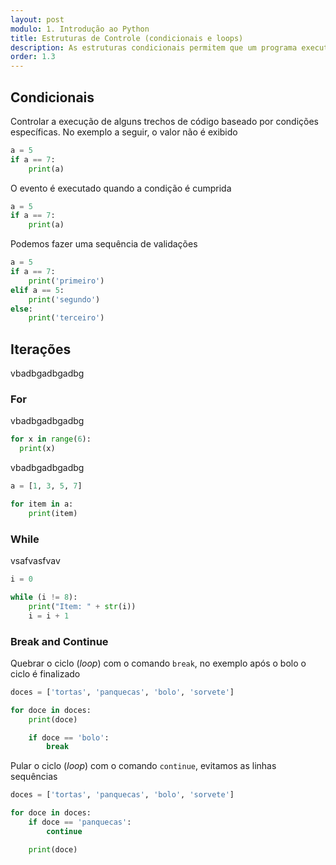```yaml
---
layout: post
modulo: 1. Introdução ao Python
title: Estruturas de Controle (condicionais e loops)
description: As estruturas condicionais permitem que um programa execute comandos distintos com base em condições específicas, enquanto os loops garantem a repetição de um determinado comportamento um número de vezes estabelecido por uma condição
order: 1.3
---
```


## Condicionais

Controlar a execução de alguns trechos de código baseado por condições específicas. No exemplo a seguir, o valor não é exibido

```python
a = 5
if a == 7:
    print(a)
```

O evento é executado quando a condição é cumprida

```python
a = 5
if a == 7:
    print(a)
```

Podemos fazer uma sequência de validações

```python
a = 5
if a == 7:
    print('primeiro')
elif a == 5:
    print('segundo')
else:
    print('terceiro')
```

## Iterações

vbadbgadbgadbg

### For

vbadbgadbgadbg

```python
for x in range(6):
  print(x)
```

vbadbgadbgadbg

```python
a = [1, 3, 5, 7]

for item in a:
    print(item)
```

### While

vsafvasfvav

```python
i = 0

while (i != 8):
    print("Item: " + str(i))
    i = i + 1
```

### Break and Continue

Quebrar o ciclo (_loop_) com o comando `break`, no exemplo após o bolo o ciclo é finalizado

```python
doces = ['tortas', 'panquecas', 'bolo', 'sorvete']

for doce in doces:
    print(doce)

    if doce == 'bolo':
        break
```

Pular o ciclo (_loop_) com o comando `continue`, evitamos as linhas sequências

```python
doces = ['tortas', 'panquecas', 'bolo', 'sorvete']

for doce in doces:
    if doce == 'panquecas':
        continue

    print(doce)
```
